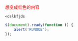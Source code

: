 <font color=red>想变成红色的内容</font>

    <dslkfjds

```javascript
$(document).ready(function () {
    alert('RUNOOB');
});
```

